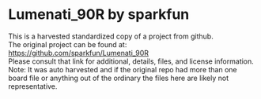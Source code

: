 
# Lumenati_90R by sparkfun  
This is a harvested standardized copy of a project from github.  
The original project can be found at:  
https://github.com/sparkfun/Lumenati_90R  
Please consult that link for additional, details, files, and license information.  
Note: It was auto harvested and if the original repo had more than one board file or anything out of the ordinary the files here are likely not representative.  
    